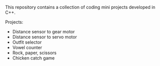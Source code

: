 This repository contains a collection of coding mini projects developed in C++.

Projects:
- Distance sensor to gear motor
- Distance sensor to servo motor
- Outfit selector
- Vowel counter
- Rock, paper, scissors
- Chicken catch game
